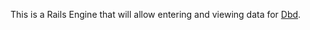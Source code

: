 This is a Rails Engine that will allow entering and viewing data for [Dbd].

[Dbd]:                https://github.com/petervandenabeele/dbd#readme
